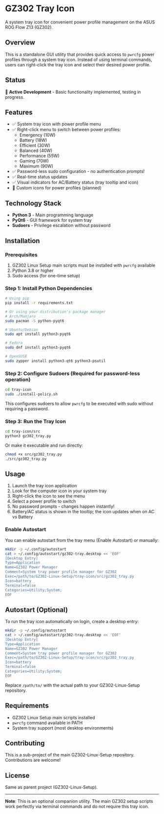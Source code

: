 # GZ302 Tray Icon

A system tray icon for convenient power profile management on the ASUS ROG Flow Z13 (GZ302).

## Overview

This is a standalone GUI utility that provides quick access to `pwrcfg` power profiles through a system tray icon. Instead of using terminal commands, users can right-click the tray icon and select their desired power profile.

## Status

🚧 **Active Development** - Basic functionality implemented, testing in progress.

## Features

- ✅ System tray icon with power profile menu
- ✅ Right-click menu to switch between power profiles:
  - Emergency (10W)
  - Battery (18W)
  - Efficient (30W)
  - Balanced (40W)
  - Performance (55W)
  - Gaming (70W)
  - Maximum (90W)
- ✅ Password-less sudo configuration - no authentication prompts!
- ✅ Real-time status updates
- ✅ Visual indicators for AC/Battery status (tray tooltip and icon)
- 🚧 Custom icons for power profiles (planned)

## Technology Stack

- **Python 3** - Main programming language
- **PyQt6** - GUI framework for system tray
- **Sudoers** - Privilege escalation without password

## Installation

### Prerequisites

1. GZ302 Linux Setup main scripts must be installed with `pwrcfg` available
2. Python 3.8 or higher
3. Sudo access (for one-time setup)

### Step 1: Install Python Dependencies

```bash
# Using pip
pip install -r requirements.txt

# Or using your distribution's package manager
# Arch/Manjaro
sudo pacman -S python-pyqt6

# Ubuntu/Debian
sudo apt install python3-pyqt6

# Fedora
sudo dnf install python3-pyqt6

# OpenSUSE
sudo zypper install python3-qt6 python3-psutil
```

### Step 2: Configure Sudoers (Required for password-less operation)

```bash
cd tray-icon
sudo ./install-policy.sh
```

This configures sudoers to allow `pwrcfg` to be executed with sudo without requiring a password.

### Step 3: Run the Tray Icon

```bash
cd tray-icon/src
python3 gz302_tray.py
```

Or make it executable and run directly:
```bash
chmod +x src/gz302_tray.py
./src/gz302_tray.py
```

## Usage

1. Launch the tray icon application
2. Look for the computer icon in your system tray
3. Right-click the icon to see the menu
4. Select a power profile to switch
5. No password prompts - changes happen instantly!
6. Battery/AC status is shown in the tooltip; the icon updates when on AC vs Battery

### Enable Autostart

You can enable autostart from the tray menu (Enable Autostart) or manually:

```bash
mkdir -p ~/.config/autostart
cat > ~/.config/autostart/gz302-tray.desktop << 'EOF'
[Desktop Entry]
Type=Application
Name=GZ302 Power Manager
Comment=System tray power profile manager for GZ302
Exec=/path/to/GZ302-Linux-Setup/tray-icon/src/gz302_tray.py
Icon=battery
Terminal=false
Categories=Utility;System;
EOF
```

## Autostart (Optional)

To run the tray icon automatically on login, create a desktop entry:

```bash
mkdir -p ~/.config/autostart
cat > ~/.config/autostart/gz302-tray.desktop << 'EOF'
[Desktop Entry]
Type=Application
Name=GZ302 Power Manager
Comment=System tray power profile manager for GZ302
Exec=/path/to/GZ302-Linux-Setup/tray-icon/src/gz302_tray.py
Icon=battery
Terminal=false
Categories=Utility;System;
EOF
```

Replace `/path/to/` with the actual path to your GZ302-Linux-Setup repository.

## Requirements

- GZ302 Linux Setup main scripts installed
- `pwrcfg` command available in PATH
- System tray support (most desktop environments)

## Contributing

This is a sub-project of the main GZ302-Linux-Setup repository. Contributions are welcome!

## License

Same as parent project (GZ302-Linux-Setup).

---

**Note**: This is an optional companion utility. The main GZ302 setup scripts work perfectly via terminal commands and do not require this tray icon.
